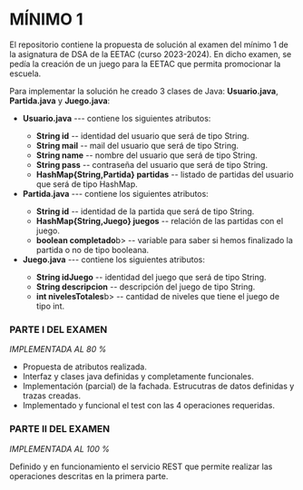 <h1>MÍNIMO 1</h1>

El repositorio contiene la propuesta de solución al examen del mínimo 1 de la asignatura de DSA de la EETAC (curso 2023-2024).
En dicho examen, se pedía la creación de un juego para la EETAC que permita promocionar la escuela.

Para implementar la solución he creado 3 clases de Java: <b>Usuario.java</b>, <b>Partida.java</b> y <b>Juego.java</b>:

<ul>
    <li><b>Usuario.java</b> --- contiene los siguientes atributos:</li>
    <ul>
        <li>
            <b>String id</b> -- identidad del usuario que será de tipo String.
        </li>
        <li>
            <b>String mail</b> -- mail del usuario que será de tipo String.
        </li>
        <li>
            <b>String name</b> -- nombre del usuario que será de tipo String.
        </li>
        <li>
            <b>String pass</b> -- contraseña del usuario que será de tipo String.
        </li>
        <li>
            <b>HashMap{String,Partida} partidas</b> -- listado de partidas del usuario que será de tipo HashMap.
        </li>
    </ul>
    <li><b>Partida.java</b> --- contiene los siguientes atributos:</li>
    <ul>
        <li>
            <b>String id</b> -- identidad de la partida que será de tipo String.
        </li>
        <li>
            <b>HashMap{String,Juego} juegos</b> -- relación de las partidas con el juego.
        </li>
        <li>
            <b>boolean completado</b>b> -- variable para saber si hemos finalizado la partida o no de tipo booleana.
        </li>
    </ul>
    <li><b>Juego.java</b> --- contiene los siguientes atributos:</li>
    <ul>
        <li>
            <b>String idJuego</b> -- identidad del juego que será de tipo String.
        </li>
        <li>
            <b>String descripcion</b> -- descripción del juego de tipo String.
        </li>
        <li>
            <b>int nivelesTotales</b>b> -- cantidad de niveles que tiene el juego de tipo int.
        </li>
    </ul>
</ul>

<h3>PARTE I DEL EXAMEN</h3><i>IMPLEMENTADA AL 80 %</I>
<ul>
    <li>Propuesta de atributos realizada.</li>
    <li>Interfaz y clases java definidas y completamente funcionales.</li>
    <li>Implementación (parcial) de la fachada. Estrucutras de datos definidas y trazas creadas.</li>
    <li>Implementado y funcional el test con las 4 operaciones requeridas.</li>
</ul>

<h3>PARTE II DEL EXAMEN</h3><i>IMPLEMENTADA AL 100 %</I>

<p>
    Definido y en funcionamiento el servicio REST que permite realizar las operaciones descritas en la primera parte.
</p>